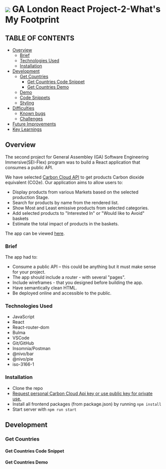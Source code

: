# ![](https://ga-dash.s3.amazonaws.com/production/assets/logo-9f88ae6c9c3871690e33280fcf557f33.png) GA London React Project-2-What's My Footprint

## TABLE OF CONTENTS

- [Overview](#overview)
  - [Brief](#brief)
  - [Technologies Used](#technologies)
  - [Installation](#installation)
- [Development](#development)
  - [Get Countries](#countries)
    - [Get Countries Code Snippet](#country-code)
    - [Get Countries Demo](#country-demo)
  - [Demo](#demo)
  - [Code Snippets](#snippets)
  - [Styling](#styling)
- [Difficulties](#difficulties)
  - [Known bugs](#bugs)
  - [Challenges](#challenges)
- [Future Improvements](#improvements)
- [Key Learnings](#learnings)

## <a name='overview'>Overview</a>

The second project for General Assembley (GA) Software Engineering Immersive(SEI-Flex) program was to build a React application that consumes a public API.

We have selected [Carbon Cloud API](https://carboncloud.com/climate-footprint-api/) to get products Carbon dioxide equivalent (CO2e). Our application aims to allow users to:
- Display products from various Markets based on the selected production Stage.
- Search for products by name from the rendered list.
- Show Most and Least emissive products from selected categories.
- Add selected products to "Interested In" or "Would like to Avoid" baskets
- Estimate the total impact of products in the baskets.

The app can be viewed [here](https://whatsmyfootprint.netlify.app/).

### <a name='brief'>Brief</a>

The app had to:

* Consume a public API – this could be anything but it must make sense for your project.
* The app should include a router - with several "pages".
* Include wireframes - that you designed before building the app.
* Have semantically clean HTML.
* Be deployed online and accessible to the public.

### <a name='technologies'>Technologies Used</a>

* JavaScript
* React
* React-router-dom
* Bulma
* VSCode
* Git/GitHub
* Insomnia/Postman
* @nivo/bar
* @nivo/pie
* iso-3166-1

### <a name='installation'>Installation</a>

* Clone the repo
* [Request personal Carbon Cloud Api key or use public key for private use.](https://developers.carboncloud.com/)
* Install all frontend packages (from package.json) by running `npm install`
* Start server with `npm run start`

## <a name='development'>Development</a>

### <a name='countries'>Get Countries</a>

#### <a name='country-code'>Get Countries Code Snippet</a>
#### <a name='country-demo'>Get Countries Demo</a>








